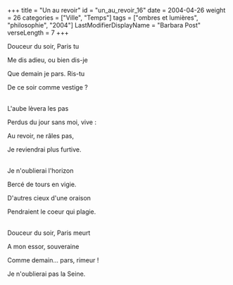 +++
title = "Un au revoir"
id = "un_au_revoir_16"
date = 2004-04-26
weight = 26
categories = ["Ville", "Temps"]
tags = ["ombres et lumières", "philosophie", "2004"]
LastModifierDisplayName = "Barbara Post"
verseLength = 7
+++

Douceur du soir, Paris tu

Me dis adieu, ou bien dis-je

Que demain je pars. Ris-tu

De ce soir comme vestige ?

 \
L'aube lèvera les pas

Perdus du jour sans moi, vive :

Au revoir, ne râles pas,

Je reviendrai plus furtive.

 \
Je n'oublierai l'horizon

Bercé de tours en vigie.

D'autres cieux d'une oraison

Pendraient le coeur qui plagie.

 \
Douceur du soir, Paris meurt

A mon essor, souveraine

Comme demain... pars, rimeur !

Je n'oublierai pas la Seine.
